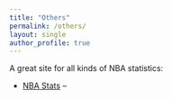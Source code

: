 ```yaml
---
title: "Others"
permalink: /others/
layout: single
author_profile: true
---
```



 A great site for all kinds of NBA statistics:
- [NBA Stats](https://www.nba.com/stats) –
